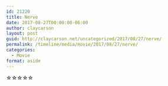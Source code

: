 ```yaml
---
id: 21220
title: Nerve
date: 2017-08-27T00:00:00-06:00
author: claycarson
layout: post
guid: http://claycarson.net/uncategorized/2017/08/27/nerve/
permalink: /timeline/media/movie/2017/08/27/nerve/
categories:
  - Movie
format: aside
---
```

<div class="media-details"></div>

<div class="media-creator"></div>

<div class="media-rating">☆☆☆☆☆</div>